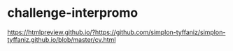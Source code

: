 # challenge-interpromo
https://htmlpreview.github.io/?https://github.com/simplon-tyffaniz/simplon-tyffaniz.github.io/blob/master/cv.html
